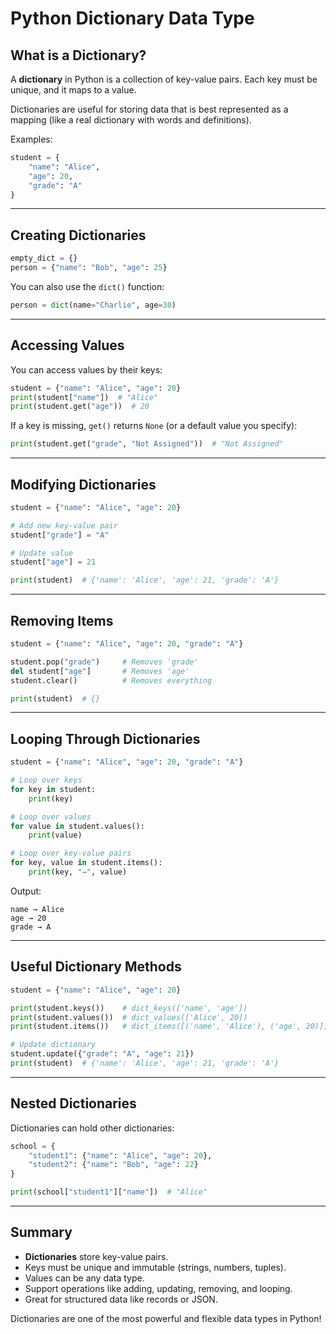 # **Python Dictionary Data Type**

## **What is a Dictionary?**

A **dictionary** in Python is a collection of key-value pairs.
Each key must be unique, and it maps to a value.

Dictionaries are useful for storing data that is best represented as a
mapping (like a real dictionary with words and definitions).

Examples:

``` python
student = {
    "name": "Alice",
    "age": 20,
    "grade": "A"
}
```

------------------------------------------------------------------------

## **Creating Dictionaries**

``` python
empty_dict = {}
person = {"name": "Bob", "age": 25}
```

You can also use the `dict()` function:

``` python
person = dict(name="Charlie", age=30)
```

------------------------------------------------------------------------

## **Accessing Values**

You can access values by their keys:

``` python
student = {"name": "Alice", "age": 20}
print(student["name"])  # "Alice"
print(student.get("age"))  # 20
```

If a key is missing, `get()` returns `None` (or a default value you
specify):

``` python
print(student.get("grade", "Not Assigned"))  # "Not Assigned"
```

------------------------------------------------------------------------

## **Modifying Dictionaries**

``` python
student = {"name": "Alice", "age": 20}

# Add new key-value pair
student["grade"] = "A"

# Update value
student["age"] = 21

print(student)  # {'name': 'Alice', 'age': 21, 'grade': 'A'}
```

------------------------------------------------------------------------

## **Removing Items**

``` python
student = {"name": "Alice", "age": 20, "grade": "A"}

student.pop("grade")     # Removes 'grade'
del student["age"]       # Removes 'age'
student.clear()          # Removes everything

print(student)  # {}
```

------------------------------------------------------------------------

## **Looping Through Dictionaries**

``` python
student = {"name": "Alice", "age": 20, "grade": "A"}

# Loop over keys
for key in student:
    print(key)

# Loop over values
for value in student.values():
    print(value)

# Loop over key-value pairs
for key, value in student.items():
    print(key, "→", value)
```

Output:

    name → Alice
    age → 20
    grade → A

------------------------------------------------------------------------

## **Useful Dictionary Methods**

``` python
student = {"name": "Alice", "age": 20}

print(student.keys())    # dict_keys(['name', 'age'])
print(student.values())  # dict_values(['Alice', 20])
print(student.items())   # dict_items([('name', 'Alice'), ('age', 20)])

# Update dictionary
student.update({"grade": "A", "age": 21})
print(student)  # {'name': 'Alice', 'age': 21, 'grade': 'A'}
```

------------------------------------------------------------------------

## **Nested Dictionaries**

Dictionaries can hold other dictionaries:

``` python
school = {
    "student1": {"name": "Alice", "age": 20},
    "student2": {"name": "Bob", "age": 22}
}

print(school["student1"]["name"])  # "Alice"
```

------------------------------------------------------------------------

## **Summary**

-   **Dictionaries** store key-value pairs.
-   Keys must be unique and immutable (strings, numbers, tuples).
-   Values can be any data type.
-   Support operations like adding, updating, removing, and looping.
-   Great for structured data like records or JSON.

Dictionaries are one of the most powerful and flexible data types in
Python!
